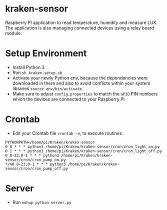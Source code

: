 # kraken-sensor
Raspberry PI application to read temperature, humidity and measure LUX. The application is also managing connected devices using a relay board module.

# Setup Environment

   - Install Python 3
   - Run `sh kraken-setup.sh`
   - Activate your newly Python env, because the dependencies were downloaded in there and also to avoid conflicts within your system libraries `source env/bin/activate`
   - Make sure to adjust `config.properties` to match the `GPIO` PIN numbers which the devices are connected to your Raspberry PI

# Crontab

   - Edit your Crontab file `crontab -e`, to execute routines
 
```
PYTHONPATH=/home/pi/Kraken/kraken-sensor
0 8 * * * python3 /home/pi/Kraken/kraken-sensor/cron/cron_light_on.py
0 1 * * * python3 /home/pi/Kraken/kraken-sensor/cron/cron_light_off.py
0 8-23,0-1 * * * python3 /home/pi/Kraken/kraken-sensor/cron/cron_pump_on.py
*/40 8-23,0-1 * * * python3 /home/pi/Kraken/kraken-sensor/cron/cron_pump_off.py
```

# Server

   - Run `nohup python server.py` 
